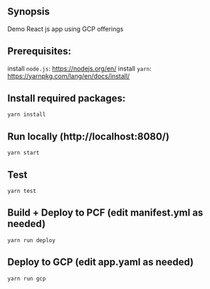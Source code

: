 ## Synopsis

Demo React js app using GCP offerings

## Prerequisites:
install `node.js`: https://nodejs.org/en/
install `yarn`: https://yarnpkg.com/lang/en/docs/install/

## Install required packages:
```
yarn install
```

## Run locally (http://localhost:8080/)
```
yarn start
```

## Test
```
yarn test
```

## Build + Deploy to PCF  (edit manifest.yml as needed)
```
yarn run deploy
```

## Deploy to GCP  (edit app.yaml as needed)
```
yarn run gcp
```